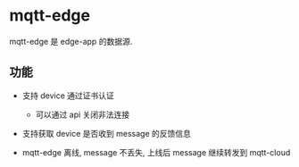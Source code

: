# mqtt-edge

mqtt-edge 是 edge-app 的数据源.

## 功能

- 支持 device 通过证书认证

    - 可以通过 api 关闭非法连接

- 支持获取 device 是否收到 message 的反馈信息

- mqtt-edge 离线, message 不丢失, 上线后 message 继续转发到 mqtt-cloud
